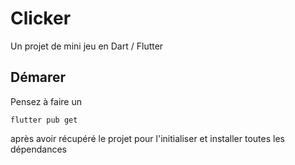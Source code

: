 # Clicker

Un projet de mini jeu en Dart / Flutter

## Démarer

Pensez à faire un 
```
flutter pub get 
``` 
après avoir récupéré le projet pour l'initialiser et installer toutes les dépendances